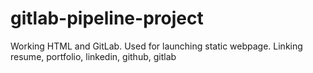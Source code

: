 # gitlab-pipeline-project
Working HTML and GitLab. Used for launching static webpage.
Linking resume, portfolio, linkedin, github, gitlab
